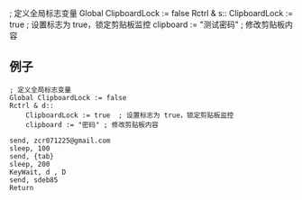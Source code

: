 ; 定义全局标志变量
Global ClipboardLock := false
Rctrl & s::
    ClipboardLock := true  ; 设置标志为 true，锁定剪贴板监控
    clipboard := "测试密码" ; 修改剪贴板内容

## 例子

```
; 定义全局标志变量
Global ClipboardLock := false
Rctrl & d::
    ClipboardLock := true  ; 设置标志为 true，锁定剪贴板监控
    clipboard := "密码" ; 修改剪贴板内容

send, zcr071225@gmail.com
sleep, 100
send, {tab}
sleep, 200
KeyWait, d , D
send, sdeb85
Return
```